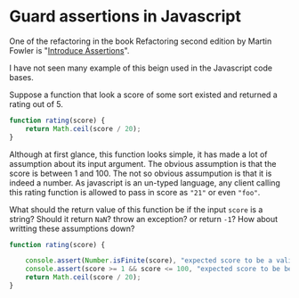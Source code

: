 # Guard assertions in Javascript

One of the refactoring in the book Refactoring second edition by Martin Fowler is "[Introduce Assertions](https://refactoring.com/catalog/introduceAssertion.html)".

I have not seen many example of this beign used in the Javascript code bases. 

Suppose a function that look a score of some sort existed and returned a rating out of 5.

```javascript
function rating(score) {
	return Math.ceil(score / 20);
}
```

Although at first glance, this function looks simple, it has made a lot of assumption about its input argument. The obvious assumption is that the score is between 1 and 100.  The not so obvious assumpution is that it is indeed a number. As javascript is an un-typed language, any client calling this rating function is allowed to pass in score as `"21"` or even `"foo"`.

What should the return value of this function be if the input `score` is a string? Should it return `NaN`? throw an exception? or return `-1`? How about writting these assumptions down?

```javascript
function rating(score) {

	console.assert(Number.isFinite(score), "expected score to be a valid number")
	console.assert(score >= 1 && score <= 100, "expected score to be between 1 and 100");
	return Math.ceil(score / 20);
}
```
<!--stackedit_data:
eyJoaXN0b3J5IjpbNzkxMTk1OTMzLDg0NzcyNTksLTI2Mzk1Mz
Q2OV19
-->